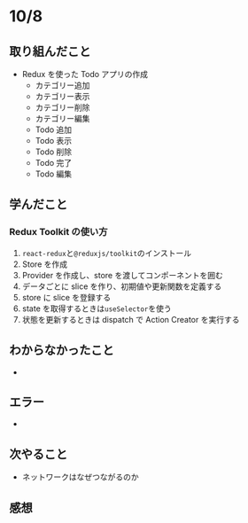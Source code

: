 # 10/8

## 取り組んだこと

- Redux を使った Todo アプリの作成
  - カテゴリー追加
  - カテゴリー表示
  - カテゴリー削除
  - カテゴリー編集
  - Todo 追加
  - Todo 表示
  - Todo 削除
  - Todo 完了
  - Todo 編集

## 学んだこと

### Redux Toolkit の使い方

1. `react-redux`と`@reduxjs/toolkit`のインストール
2. Store を作成
3. Provider を作成し、store を渡してコンポーネントを囲む
4. データごとに slice を作り、初期値や更新関数を定義する
5. store に slice を登録する
6. state を取得するときは`useSelector`を使う
7. 状態を更新するときは dispatch で Action Creator を実行する

## わからなかったこと

-

## エラー

-

## 次やること

- ネットワークはなぜつながるのか

## 感想

